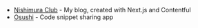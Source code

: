 - [Nishimura Club](https://nishimura.club) -  My blog, created with Next.js and Contentful
- [Osushi](https://github.com/RyuNIshimura/osushi) - Code snippet sharing app
